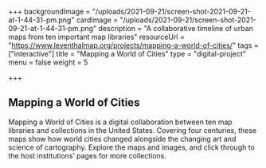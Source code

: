+++
backgroundImage = "/uploads/2021-09-21/screen-shot-2021-09-21-at-1-44-31-pm.png"
cardImage = "/uploads/2021-09-21/screen-shot-2021-09-21-at-1-44-31-pm.png"
description = "A collaborative timeline of urban maps from ten important map libraries"
resourceUrl = "https://www.leventhalmap.org/projects/mapping-a-world-of-cities/"
tags = ["interactive"]
title = "Mapping a World of Cities"
type = "digital-project"
menu = false
weight = 5

+++
## Mapping a World of Cities

Mapping a World of Cities is a digital collaboration between ten map libraries and collections in the United States. Covering four centuries, these maps show how world cities changed alongside the changing art and science of cartography. Explore the maps and images, and click through to the host institutions’ pages for more collections.